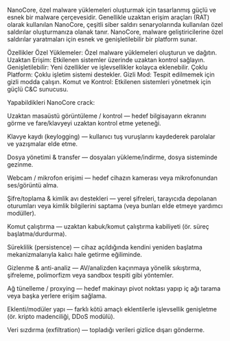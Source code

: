 NanoCore, özel malware yüklemeleri oluşturmak için tasarlanmış güçlü ve esnek bir malware çerçevesidir. Genellikle uzaktan erişim araçları (RAT) olarak kullanılan NanoCore, çeşitli siber saldırı senaryolarında kullanılan özel saldırılar oluşturmanıza olanak tanır. NanoCore, malware geliştiricilerine özel saldırılar yaratmaları için esnek ve genişletilebilir bir platform sunar.

Özellikler
Özel Yüklemeler: Özel malware yüklemeleri oluşturun ve dağıtın.
Uzaktan Erişim: Etkilenen sistemler üzerinde uzaktan kontrol sağlayın.
Genişletilebilir: Yeni özellikler ve işlevsellikler kolayca eklenebilir.
Çoklu Platform: Çoklu işletim sistemi destekler.
Gizli Mod: Tespit edilmemek için gizli modda çalışın.
Komut ve Kontrol: Etkilenen sistemleri yönetmek için güçlü C&C sunucusu.


Yapabildikleri NanoCore crack:

Uzaktan masaüstü görüntüleme / kontrol — hedef bilgisayarın ekranını görme ve fare/klavyeyi uzaktan kontrol etme yeteneği.

Klavye kaydı (keylogging) — kullanıcı tuş vuruşlarını kaydederek parolalar ve yazışmalar elde etme.

Dosya yönetimi & transfer — dosyaları yükleme/indirme, dosya sisteminde gezinme.

Webcam / mikrofon erişimi — hedef cihazın kamerası veya mikrofonundan ses/görüntü alma.

Şifre/toplama & kimlik avı destekleri — yerel şifreleri, tarayıcıda depolanan oturumları veya kimlik bilgilerini saptama (veya bunları elde etmeye yardımcı modüller).

Komut çalıştırma — uzaktan kabuk/komut çalıştırma kabiliyeti (ör. süreç başlatma/durdurma).

Süreklilik (persistence) — cihaz açıldığında kendini yeniden başlatma mekanizmalarıyla kalıcı hale getirme eğiliminde.

Gizlenme & anti-analiz — AV/analizden kaçınmaya yönelik sıkıştırma, şifreleme, polimorfizm veya sandbox tespiti gibi yöntemler.

Ağ tünelleme / proxying — hedef makinayı pivot noktası yapıp iç ağı tarama veya başka yerlere erişim sağlama.

Eklenti/modüler yapı — farklı kötü amaçlı eklentilerle işlevsellik genişletme (ör. kripto madenciliği, DDoS modülü).

Veri sızdırma (exfiltration) — topladığı verileri gizlice dışarı gönderme.

